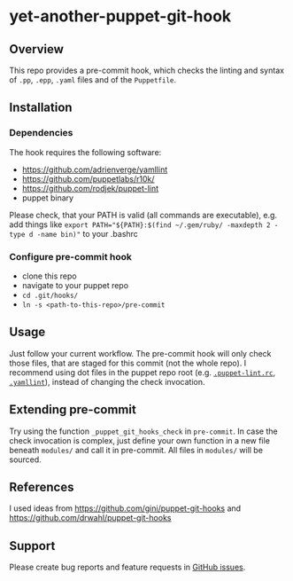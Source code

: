 # yet-another-puppet-git-hook
## Overview
This repo provides a pre-commit hook, which checks the linting and syntax of `.pp`, `.epp`, `.yaml` files and of the `Puppetfile`.

## Installation 
### Dependencies
The hook requires the following software:
* https://github.com/adrienverge/yamllint
* https://github.com/puppetlabs/r10k/
* https://github.com/rodjek/puppet-lint
* puppet binary

Please check, that your PATH is valid (all commands are executable), e.g. add things like `export PATH="${PATH}:$(find ~/.gem/ruby/ -maxdepth 2 -type d -name bin)"` to your .bashrc

### Configure pre-commit hook
* clone this repo
* navigate to your puppet repo
* `cd .git/hooks/`
* `ln -s <path-to-this-repo>/pre-commit`

## Usage
Just follow your current workflow. The pre-commit hook will only check those files, that are staged for this commit (not the whole repo). 
I recommend using dot files in the puppet repo root (e.g. [`.puppet-lint.rc`](https://github.com/rodjek/puppet-lint#configuration-file), [`.yamllint`](https://yamllint.readthedocs.io/en/stable/rules.html)), instead of changing the check invocation.

## Extending pre-commit
Try using the function `_puppet_git_hooks_check` in `pre-commit`. In case the check invocation is complex, just define your own function in a new file beneath `modules/` and call it in pre-commit. All files in `modules/` will be sourced.

## References
I used ideas from https://github.com/gini/puppet-git-hooks and https://github.com/drwahl/puppet-git-hooks

## Support
Please create bug reports and feature requests in [GitHub issues](https://github.com/chrisongthb/yet-another-puppet-git-hook/issues).

